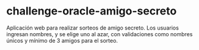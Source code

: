 # challenge-oracle-amigo-secreto
Aplicación web para realizar sorteos de amigo secreto. Los usuarios ingresan nombres, y se elige uno al azar, con validaciones como nombres únicos y mínimo de 3 amigos para el sorteo.
